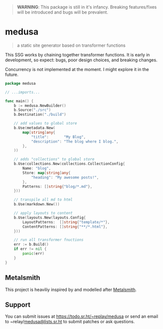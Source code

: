 > **WARNING**: This package is still in it's infancy.
> Breaking features/fixes will be introduced
> and bugs will be prevalent.

# medusa

> a static site generator based on transformer functions

This SSG works by chaining together transformer functions.
It is early in development, so expect: bugs, poor design
choices, and breaking changes.

Concurrency is not implemented at the moment.
I might explore it in the future.

```go
package medusa

// ...imports...

func main() {
	b := medusa.NewBuilder()
	b.Source("./src")
	b.Destination("./build")

	// add values to global store
	b.Use(metadata.New(
		map[string]any{
			"title":       "My Blog",
			"description": "The blog where I blog.",
		},
	))

	// adds "collections" to global store
	b.Use(collections.New(collections.CollectionConfig{
		Name: "blog",
		Store: map[string]any{
			"heading": "My awesome posts!",
		},
		Patterns: []string{"blog/*.md"},
	}))

	// transpile all md to html
	b.Use(markdown.New())

	// apply layouts to content
	b.Use(layouts.New(layouts.Config{
		LayoutPatterns:  []string{"template/*"},
		ContentPatterns: []string{"**/*.html"},
	}))

	// run all transformer fnuctions
	err := b.Build()
	if err != nil {
		panic(err)
	}
}

```

## Metalsmith

This project is heaviliy inspired by and modelled after [Metalsmith](https://github.com/metalsmith/metalsmith).

## Support

You can submit issues at https://todo.sr.ht/~replay/medusa or send an email to ~relay/medusa@lists.sr.ht to submit patches or ask questions.

